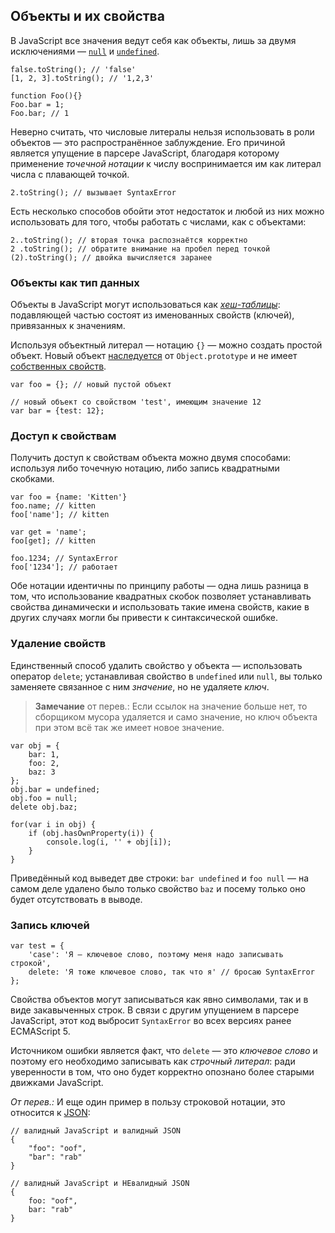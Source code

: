 ## Объекты и их свойства

В JavaScript все значения ведут себя как объекты, лишь за двумя исключениями — [`null`](#core.undefined) и [`undefined`](#core.undefined).

    false.toString(); // 'false'
    [1, 2, 3].toString(); // '1,2,3'

    function Foo(){}
    Foo.bar = 1;
    Foo.bar; // 1

Неверно считать, что числовые литералы нельзя использовать в роли объектов — это распространённое заблуждение. Его причиной является упущение в парсере JavaScript, благодаря которому применение *точечной нотации* к числу воспринимается им как литерал числа с плавающей точкой.

    2.toString(); // вызывает SyntaxError

Есть несколько способов обойти этот недостаток и любой из них можно использовать для того, чтобы работать с числами, как с объектами:

    2..toString(); // вторая точка распознаётся корректно
    2 .toString(); // обратите внимание на пробел перед точкой
    (2).toString(); // двойка вычисляется заранее

### Объекты как тип данных

Объекты в JavaScript могут использоваться как [*хеш-таблицы*][1]: подавляющей частью состоят из именованных свойств (ключей), привязанных к значениям.

Используя объектный литерал — нотацию `{}` — можно создать простой объект. Новый объект [наследуется](#object.prototype) от `Object.prototype` и не имеет [собственных свойств](#object.hasownproperty).

    var foo = {}; // новый пустой объект

    // новый объект со свойством 'test', имеющим значение 12
    var bar = {test: 12};

### Доступ к свойствам

Получить доступ к свойствам объекта можно двумя способами: используя либо точечную нотацию, либо запись квадратными скобками.

    var foo = {name: 'Kitten'}
    foo.name; // kitten
    foo['name']; // kitten

    var get = 'name';
    foo[get]; // kitten

    foo.1234; // SyntaxError
    foo['1234']; // работает

Обе нотации идентичны по принципу работы — одна лишь разница в том, что использование квадратных скобок позволяет устанавливать свойства динамически и использовать такие имена свойств, какие в других случаях могли бы привести к синтаксической ошибке.

### Удаление свойств

Единственный способ удалить свойство у объекта — использовать оператор `delete`; устанавливая свойство в `undefined` или `null`, вы только заменяете связанное с ним *значение*, но не удаляете *ключ*.

> **Замечание** от перев.: Если ссылок на значение больше нет, то сборщиком мусора удаляется и само значение, но ключ объекта при этом всё так же имеет новое значение.

    var obj = {
        bar: 1,
        foo: 2,
        baz: 3
    };
    obj.bar = undefined;
    obj.foo = null;
    delete obj.baz;

    for(var i in obj) {
        if (obj.hasOwnProperty(i)) {
            console.log(i, '' + obj[i]);
        }
    }

Приведённый код выведет две строки: `bar undefined` и `foo null` — на самом деле удалено было только свойство `baz` и посему только оно будет отсутствовать в выводе.

### Запись ключей

    var test = {
        'case': 'Я — ключевое слово, поэтому меня надо записывать строкой',
        delete: 'Я тоже ключевое слово, так что я' // бросаю SyntaxError
    };

Свойства объектов могут записываться как явно символами, так и в виде закавыченных строк. В связи с другим упущением в парсере JavaScript, этот код выбросит `SyntaxError` во всех версиях ранее ECMAScript 5.

Источником ошибки является факт, что `delete` — это *ключевое слово* и поэтому его необходимо записывать как *строчный литерал*: ради уверенности в том, что оно будет корректно опознано более старыми движками JavaScript.

*От перев.:* И еще один пример в пользу строковой нотации, это относится к [JSON][2]:

    // валидный JavaScript и валидный JSON
    {
        "foo": "oof",
        "bar": "rab"
    }

    // валидный JavaScript и НЕвалидный JSON
    {
        foo: "oof",
        bar: "rab"
    }

[1]: http://ru.wikipedia.org/wiki/%D0%A5%D0%B5%D1%88-%D1%82%D0%B0%D0%B1%D0%BB%D0%B8%D1%86%D0%B0
[2]: http://ru.wikipedia.org/wiki/JSON

